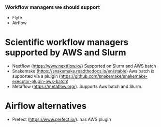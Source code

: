 ### Workflow managers we should support
* Flyte
* Airflow

# Scientific workflow managers supported by AWS and Slurm
* Nextflow (https://www.nextflow.io/) Supported on Slurm and AWS batch
* Snakemake (https://snakemake.readthedocs.io/en/stable) Aws batch is supported via a pluigin (https://github.com/snakemake/snakemake-executor-plugin-aws-batch)
* Metaflow (https://metaflow.org/). Supports Aws batch and Slurm.

# Airflow alternatives
* Prefect (https://www.prefect.io/).  has AWS plugin


